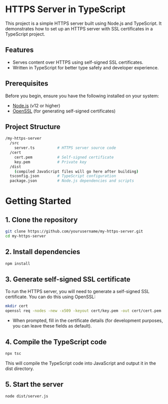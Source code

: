 # HTTPS Server in TypeScript

This project is a simple HTTPS server built using Node.js and TypeScript. It demonstrates how to set up an HTTPS server with SSL certificates in a TypeScript project.

## Features
- Serves content over HTTPS using self-signed SSL certificates.
- Written in TypeScript for better type safety and developer experience.

## Prerequisites

Before you begin, ensure you have the following installed on your system:
- [Node.js](https://nodejs.org/) (v12 or higher)
- [OpenSSL](https://www.openssl.org/) (for generating self-signed certificates)

## Project Structure

```bash
/my-https-server
  /src
    server.ts          # HTTPS server source code
  /cert
    cert.pem           # Self-signed certificate
    key.pem            # Private key
  /dist
    (compiled JavaScript files will go here after building)
  tsconfig.json        # TypeScript configuration
  package.json         # Node.js dependencies and scripts

```
# Getting Started

## 1. Clone the repository
```bash
git clone https://github.com/yourusername/my-https-server.git
cd my-https-server
```

## 2. Install dependencies
```bash
npm install
```
## 3. Generate self-signed SSL certificate
To run the HTTPS server, you will need to generate a self-signed SSL certificate. You can do this using OpenSSL:
```bash
mkdir cert
openssl req -nodes -new -x509 -keyout cert/key.pem -out cert/cert.pem
```
- When prompted, fill in the certificate details (for development purposes, you can leave these fields as default).

## 4. Compile the TypeScript code
```bash
npx tsc
```
This will compile the TypeScript code into JavaScript and output it in the dist directory.

## 5. Start the server
```bash
node dist/server.js
```
